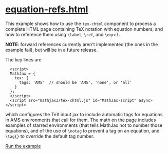 # [equation-refs.html](https://mathjax.github.io/MathJax-demos-web/equation-refs.html)

This example shows how to use the `tex-chtml` component to process a complete HTML page containing TeX notation with equation numbers, and how to reference them using `\label`, `\ref`, and `\eqref`.

**NOTE**: forward references currently aren't implemented (the ones in the example fail), but will be in a future release.

The key lines are

```
  <script>
  MathJax = {
    tex: {
      tags: 'AMS'  // should be 'AMS', 'none', or 'all'
    }
  };
  </script>
  <script src="mathjax3/tex-chtml.js" id="MathJax-script" async></script>
```

which configures the TeX input jax to include automatic tags for equations in AMS environments that call for them.  The math on the page includes examples of starred environments (that tells MathJax not to number those equations), and of the use of `\notag` to prevent a tag on an equation, and `\tag{}` to override the default tag number.

[Run the example](https://mathjax.github.io/MathJax-demos-web/equation-numbers.html)
